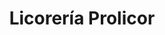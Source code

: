 ---
title: "Licorería Prolicor"
url: /caracas/licoreria-prolicor-calle-de-atras-de-antimano/
shop: alcohol
---